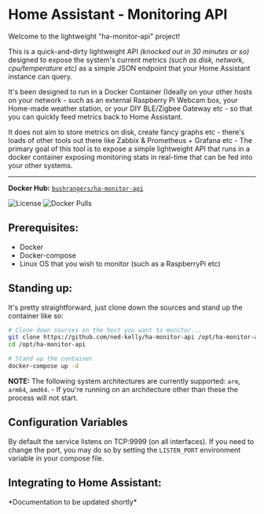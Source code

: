 # Home Assistant - Monitoring API

Welcome to the lightweight "ha-monitor-api" project! 

This is a quick-and-dirty lightweight API _(knocked out in 30 minutes or so)_ designed to expose the system's current metrics _(such as disk, network, cpu/temperature etc)_ as a simple JSON endpoint that your Home Assistant instance can query.

It's been designed to run in a Docker Container (Ideally on your other hosts on your network - such as an external Raspberry Pi Webcam box, your Home-made weather station, or your DIY BLE/Zigbee Gateway etc - so that you can quickly feed metrics back to Home Assistant.

It does not aim to store metrics on disk, create fancy graphs etc - there's loads of other tools out there like Zabbix & Prometheus + Grafana etc - The primary goal of this tool is to expose a simple lightweight API that runs in a docker container exposing monitoring stats in real-time that can be fed into your other systems.

---------------------------------------------

**Docker Hub:** [`bushrangers/ha-monitor-api`](https://hub.docker.com/r/bushrangers/ha-monitor-api/)



![License](https://img.shields.io/github/license/ned-kelly/ha-monitor-api.svg) ![Docker Pulls](https://img.shields.io/docker/pulls/bushrangers/ha-monitor-api.png)



## Prerequisites:

- Docker
- Docker-compose
- Linux OS that you wish to monitor (such as a RaspberryPi etc)

## Standing up:

It's pretty straightforward, just clone down the sources and stand up the container like so:

```bash
# Clone down sources on the host you want to monitor...
git clone https://github.com/ned-kelly/ha-monitor-api /opt/ha-monitor-api
cd /opt/ha-monitor-api

# Stand up the container
docker-compose up -d

```

**NOTE:** The following system architectures are currently supported: `arm`, `arm64`, `amd64`. - If you're running on an architecture other than these the process will not start.

## Configuration Variables

By default the service listens on TCP:9999 (on all interfaces). If you need to change the port, you may do so by setting the `LISTEN_PORT` environment variable in your compose file.

## Integrating to Home Assistant:

\*Documentation to be updated shortly*


